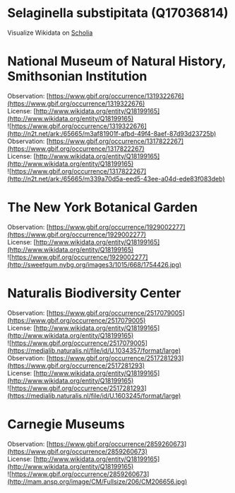 
Selaginella substipitata (Q17036814)
====================================
  
Visualize Wikidata on [Scholia](https://scholia.toolforge.org/taxon/Q17036814)
# National Museum of Natural History, Smithsonian Institution
  
Observation: [https://www.gbif.org/occurrence/1319322676](https://www.gbif.org/occurrence/1319322676)  
License: [http://www.wikidata.org/entity/Q18199165](http://www.wikidata.org/entity/Q18199165)  
![https://www.gbif.org/occurrence/1319322676](http://n2t.net/ark:/65665/m3af81901f-afbd-49f4-8aef-87d93d23725b)  
Observation: [https://www.gbif.org/occurrence/1317822267](https://www.gbif.org/occurrence/1317822267)  
License: [http://www.wikidata.org/entity/Q18199165](http://www.wikidata.org/entity/Q18199165)  
![https://www.gbif.org/occurrence/1317822267](http://n2t.net/ark:/65665/m339a70d5a-eed5-43ee-a04d-ede83f083deb)
# The New York Botanical Garden
  
Observation: [https://www.gbif.org/occurrence/1929002277](https://www.gbif.org/occurrence/1929002277)  
License: [http://www.wikidata.org/entity/Q18199165](http://www.wikidata.org/entity/Q18199165)  
![https://www.gbif.org/occurrence/1929002277](http://sweetgum.nybg.org/images3/1015/668/1754426.jpg)
# Naturalis Biodiversity Center
  
Observation: [https://www.gbif.org/occurrence/2517079005](https://www.gbif.org/occurrence/2517079005)  
License: [http://www.wikidata.org/entity/Q18199165](http://www.wikidata.org/entity/Q18199165)  
![https://www.gbif.org/occurrence/2517079005](https://medialib.naturalis.nl/file/id/U.1034357/format/large)  
Observation: [https://www.gbif.org/occurrence/2517281293](https://www.gbif.org/occurrence/2517281293)  
License: [http://www.wikidata.org/entity/Q18199165](http://www.wikidata.org/entity/Q18199165)  
![https://www.gbif.org/occurrence/2517281293](https://medialib.naturalis.nl/file/id/U.1603245/format/large)
# Carnegie Museums
  
Observation: [https://www.gbif.org/occurrence/2859260673](https://www.gbif.org/occurrence/2859260673)  
License: [http://www.wikidata.org/entity/Q18199165](http://www.wikidata.org/entity/Q18199165)  
![https://www.gbif.org/occurrence/2859260673](http://mam.ansp.org/image/CM/Fullsize/206/CM206656.jpg)